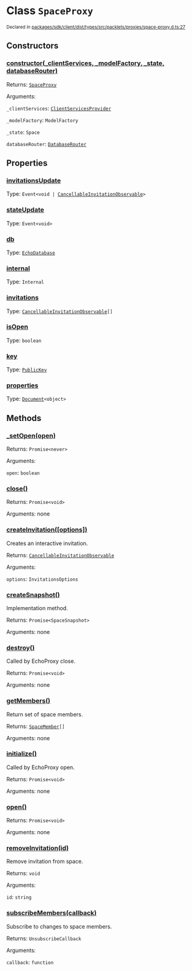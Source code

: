 # Class `SpaceProxy`
<sub>Declared in [packages/sdk/client/dist/types/src/packlets/proxies/space-proxy.d.ts:27]()</sub>




## Constructors
### [constructor(_clientServices, _modelFactory, _state, databaseRouter)]()


Returns: <code>[SpaceProxy](/api/@dxos/react-client/classes/SpaceProxy)</code>

Arguments: 

`_clientServices`: <code>[ClientServicesProvider](/api/@dxos/react-client/interfaces/ClientServicesProvider)</code>

`_modelFactory`: <code>ModelFactory</code>

`_state`: <code>Space</code>

`databaseRouter`: <code>[DatabaseRouter](/api/@dxos/react-client/classes/DatabaseRouter)</code>

## Properties
### [invitationsUpdate]()
Type: <code>Event&lt;void | [CancellableInvitationObservable](/api/@dxos/react-client/interfaces/CancellableInvitationObservable)&gt;</code>
### [stateUpdate]()
Type: <code>Event&lt;void&gt;</code>
### [db]()
Type: <code>[EchoDatabase](/api/@dxos/react-client/classes/EchoDatabase)</code>
### [internal]()
Type: <code>Internal</code>
### [invitations]()
Type: <code>[CancellableInvitationObservable](/api/@dxos/react-client/interfaces/CancellableInvitationObservable)[]</code>
### [isOpen]()
Type: <code>boolean</code>
### [key]()
Type: <code>[PublicKey](/api/@dxos/react-client/classes/PublicKey)</code>
### [properties]()
Type: <code>[Document](/api/@dxos/react-client/values#Document)&lt;object&gt;</code>

## Methods
### [_setOpen(open)]()


Returns: <code>Promise&lt;never&gt;</code>

Arguments: 

`open`: <code>boolean</code>
### [close()]()


Returns: <code>Promise&lt;void&gt;</code>

Arguments: none
### [createInvitation(\[options\])]()


Creates an interactive invitation.

Returns: <code>[CancellableInvitationObservable](/api/@dxos/react-client/interfaces/CancellableInvitationObservable)</code>

Arguments: 

`options`: <code>InvitationsOptions</code>
### [createSnapshot()]()


Implementation method.

Returns: <code>Promise&lt;SpaceSnapshot&gt;</code>

Arguments: none
### [destroy()]()


Called by EchoProxy close.

Returns: <code>Promise&lt;void&gt;</code>

Arguments: none
### [getMembers()]()


Return set of space members.

Returns: <code>[SpaceMember](/api/@dxos/react-client/interfaces/SpaceMember)[]</code>

Arguments: none
### [initialize()]()


Called by EchoProxy open.

Returns: <code>Promise&lt;void&gt;</code>

Arguments: none
### [open()]()


Returns: <code>Promise&lt;void&gt;</code>

Arguments: none
### [removeInvitation(id)]()


Remove invitation from space.

Returns: <code>void</code>

Arguments: 

`id`: <code>string</code>
### [subscribeMembers(callback)]()


Subscribe to changes to space members.

Returns: <code>UnsubscribeCallback</code>

Arguments: 

`callback`: <code>function</code>